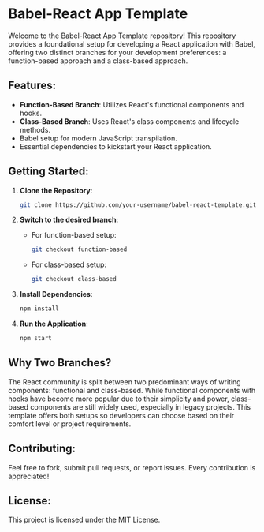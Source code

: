 # Babel-React App Template

Welcome to the Babel-React App Template repository! This repository provides a foundational setup for developing a React application with Babel, offering two distinct branches for your development preferences: a function-based approach and a class-based approach.

## Features:

- **Function-Based Branch**: Utilizes React's functional components and hooks.
- **Class-Based Branch**: Uses React's class components and lifecycle methods.
- Babel setup for modern JavaScript transpilation.
- Essential dependencies to kickstart your React application.

## Getting Started:

1. **Clone the Repository**:
    ```bash
    git clone https://github.com/your-username/babel-react-template.git
    ```

2. **Switch to the desired branch**:
   - For function-based setup:
     ```bash
     git checkout function-based
     ```
   - For class-based setup:
     ```bash
     git checkout class-based
     ```

3. **Install Dependencies**:
    ```bash
    npm install
    ```

4. **Run the Application**:
    ```bash
    npm start
    ```

## Why Two Branches?

The React community is split between two predominant ways of writing components: functional and class-based. While functional components with hooks have become more popular due to their simplicity and power, class-based components are still widely used, especially in legacy projects. This template offers both setups so developers can choose based on their comfort level or project requirements.

## Contributing:

Feel free to fork, submit pull requests, or report issues. Every contribution is appreciated!

## License:

This project is licensed under the MIT License.
